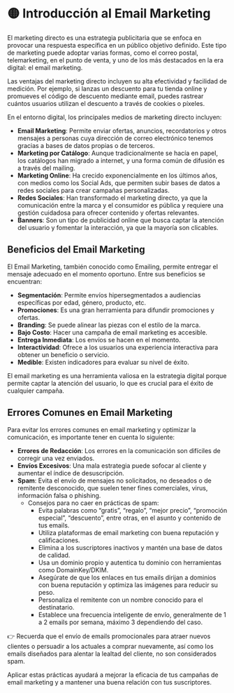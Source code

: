 # 🟡 Introducción al Email Marketing
El marketing directo es una estrategia publicitaria que se enfoca en provocar una respuesta específica en un público objetivo definido. Este tipo de marketing puede adoptar varias formas, como el correo postal, telemarketing, en el punto de venta, y uno de los más destacados en la era digital: el email marketing.

Las ventajas del marketing directo incluyen su alta efectividad y facilidad de medición. Por ejemplo, si lanzas un descuento para tu tienda online y promueves el código de descuento mediante email, puedes rastrear cuántos usuarios utilizan el descuento a través de cookies o píxeles.

En el entorno digital, los principales medios de marketing directo incluyen:
- **Email Marketing**: Permite enviar ofertas, anuncios, recordatorios y otros mensajes a personas cuya dirección de correo electrónico tenemos gracias a bases de datos propias o de terceros.
- **Marketing por Catálogo**: Aunque tradicionalmente se hacía en papel, los catálogos han migrado a internet, y una forma común de difusión es a través del mailing.
- **Marketing Online**: Ha crecido exponencialmente en los últimos años, con medios como los Social Ads, que permiten subir bases de datos a redes sociales para crear campañas personalizadas.
- **Redes Sociales**: Han transformado el marketing directo, ya que la comunicación entre la marca y el consumidor es pública y requiere una gestión cuidadosa para ofrecer contenido y ofertas relevantes.
- **Banners**: Son un tipo de publicidad online que busca captar la atención del usuario y fomentar la interacción, ya que la mayoría son clicables.

## Beneficios del Email Marketing
El Email Marketing, también conocido como Emailing, permite entregar el mensaje adecuado en el momento oportuno. Entre sus beneficios se encuentran:
- **Segmentación**: Permite envíos hipersegmentados a audiencias específicas por edad, género, producto, etc.
- **Promociones**: Es una gran herramienta para difundir promociones y ofertas.
- **Branding**: Se puede alinear las piezas con el estilo de la marca.
- **Bajo Costo**: Hacer una campaña de email marketing es accesible.
- **Entrega Inmediata**: Los envíos se hacen en el momento.
- **Interactividad**: Ofrece a los usuarios una experiencia interactiva para obtener un beneficio o servicio.
- **Medible**: Existen indicadores para evaluar su nivel de éxito.

El email marketing es una herramienta valiosa en la estrategia digital porque permite captar la atención del usuario, lo que es crucial para el éxito de cualquier campaña.

## Errores Comunes en Email Marketing
Para evitar los errores comunes en email marketing y optimizar la comunicación, es importante tener en cuenta lo siguiente:
- **Errores de Redacción**: Los errores en la comunicación son difíciles de corregir una vez enviados.
- **Envíos Excesivos**: Una mala estrategia puede sofocar al cliente y aumentar el índice de desuscripción.
- **Spam**: Evita el envío de mensajes no solicitados, no deseados o de remitente desconocido, que suelen tener fines comerciales, virus, información falsa o phishing.
    - Consejos para no caer en prácticas de spam:
        - Evita palabras como “gratis”, “regalo”, “mejor precio”, “promoción especial”, “descuento”, entre otras, en el asunto y contenido de tus emails.
        - Utiliza plataformas de email marketing con buena reputación y calificaciones.
        - Elimina a los suscriptores inactivos y mantén una base de datos de calidad.
        - Usa un dominio propio y autentica tu dominio con herramientas como DomainKey/DKIM.
        - Asegúrate de que los enlaces en tus emails dirijan a dominios con buena reputación y optimiza las imágenes para reducir su peso.
        - Personaliza el remitente con un nombre conocido para el destinatario.
        - Establece una frecuencia inteligente de envío, generalmente de 1 a 2 emails por semana, máximo 3 dependiendo del caso.

👉 Recuerda que el envío de emails promocionales para atraer nuevos clientes o persuadir a los actuales a comprar nuevamente, así como los emails diseñados para alentar la lealtad del cliente, no son considerados spam.

Aplicar estas prácticas ayudará a mejorar la eficacia de tus campañas de email marketing y a mantener una buena relación con tus suscriptores.